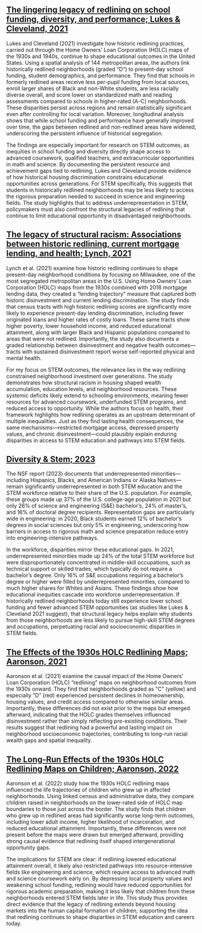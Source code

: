 ## [The lingering legacy of redlining on school funding, diversity, and performance; Lukes & Cleveland, 2021](https://edworkingpapers.com/ai21-363)

Lukes and Cleveland (2021) investigate how historic redlining practices, carried out through the Home Owners’ Loan Corporation (HOLC) maps of the 1930s and 1940s, continue to shape educational outcomes in the United States. Using a spatial analysis of 144 metropolitan areas, the authors link historically redlined neighborhoods (graded “D”) to present-day school funding, student demographics, and performance. They find that schools in formerly redlined areas receive less per-pupil funding from local sources, enroll larger shares of Black and non-White students, are less racially diverse overall, and score lower on standardized math and reading assessments compared to schools in higher-rated (A–C) neighborhoods. These disparities persist across regions and remain statistically significant even after controlling for local variation. Moreover, longitudinal analysis shows that while school funding and performance have generally improved over time, the gaps between redlined and non-redlined areas have widened, underscoring the persistent influence of historical segregation.

The findings are especially important for research on STEM outcomes, as inequities in school funding and diversity directly shape access to advanced coursework, qualified teachers, and extracurricular opportunities in math and science. By documenting the persistent resource and achievement gaps tied to redlining, Lukes and Cleveland provide evidence of how historical housing discrimination constrains educational opportunities across generations. For STEM specifically, this suggests that students in historically redlined neighborhoods may be less likely to access the rigorous preparation needed to succeed in science and engineering fields. The study highlights that to address underrepresentation in STEM, policymakers must also confront the structural legacies of redlining that continue to limit educational opportunity in disadvantaged neighborhoods.


## [The legacy of structural racism: Associations between historic redlining, current mortgage lending, and health; Lynch, 2021](https://www-sciencedirect-com.proxy1.library.jhu.edu/science/article/pii/S2352827321000689?via%3Dihub)

Lynch et al. (2021) examine how historic redlining continues to shape present-day neighborhood conditions by focusing on Milwaukee, one of the most segregated metropolitan areas in the U.S. Using Home Owners’ Loan Corporation (HOLC) maps from the 1930s combined with 2018 mortgage lending data, they created a “lending trajectory” measure that captured both historic disinvestment and current lending discrimination. The study finds that census tracts with high historic redlining scores are significantly more likely to experience present-day lending discrimination, including fewer originated loans and higher rates of costly loans. These same tracts show higher poverty, lower household income, and reduced educational attainment, along with larger Black and Hispanic populations compared to areas that were not redlined. Importantly, the study also documents a graded relationship between disinvestment and negative health outcomes—tracts with sustained disinvestment report worse self-reported physical and mental health.

For my focus on STEM outcomes, the relevance lies in the way redlining constrained neighborhood investment over generations. The study demonstrates how structural racism in housing shaped wealth accumulation, education levels, and neighborhood resources. These systemic deficits likely extend to schooling environments, meaning fewer resources for advanced coursework, underfunded STEM programs, and reduced access to opportunity. While the authors focus on health, their framework highlights how redlining operates as an upstream determinant of multiple inequalities. Just as they find lasting health consequences, the same mechanisms—restricted mortgage access, depressed property values, and chronic disinvestment—could plausibly explain enduring disparities in access to STEM education and pathways into STEM fields.


## [Diversity & Stem; 2023](file:///Users/zoechan/Downloads/redlining%20papers/nsf23315-report%20-%20nsf23315-report.pdf)

The NSF report (2023) documents that underrepresented minorities—including Hispanics, Blacks, and American Indians or Alaska Natives—remain significantly underrepresented in both STEM education and the STEM workforce relative to their share of the U.S. population. For example, these groups made up 37% of the U.S. college-age population in 2021 but only 26% of science and engineering (S&E) bachelor’s, 24% of master’s, and 16% of doctoral degree recipients. Representation gaps are particularly wide in engineering: in 2020, Black students earned 12% of bachelor’s degrees in social sciences but only 5% in engineering, underscoring how barriers in access to rigorous math and science preparation reduce entry into engineering-intensive pathways.

In the workforce, disparities mirror these educational gaps. In 2021, underrepresented minorities made up 24% of the total STEM workforce but were disproportionately concentrated in middle-skill occupations, such as technical support or skilled trades, which typically do not require a bachelor’s degree. Only 16% of S&E occupations requiring a bachelor’s degree or higher were filled by underrepresented minorities, compared to much higher shares for Whites and Asians. These findings show how educational inequities cascade into workforce underrepresentation. If historically redlined neighborhoods today still experience lower school funding and fewer advanced STEM opportunities (as studies like Lukes & Cleveland 2021 suggest), that structural legacy helps explain why students from those neighborhoods are less likely to pursue high-skill STEM degrees and occupations, perpetuating racial and socioeconomic disparities in STEM fields.


## [The Effects of the 1930s HOLC Redlining Maps; Aaronson, 2021](file:///Users/zoechan/Downloads/redlining%20papers/aaronson-et-al-2021-the-effects-of-the-1930s-holc-redlining-maps.pdf)

Aaronson et al. (2021) examine the causal impact of the Home Owners’ Loan Corporation (HOLC) “redlining” maps on neighborhood outcomes from the 1930s onward. They find that neighborhoods graded as “C” (yellow) and especially “D” (red) experienced persistent declines in homeownership, housing values, and credit access compared to otherwise similar areas. Importantly, these differences did not exist prior to the maps but emerged afterward, indicating that the HOLC grades themselves influenced disinvestment rather than simply reflecting pre-existing conditions. Their results suggest that redlining had a powerful and lasting impact on neighborhood socioeconomic trajectories, contributing to long-run racial wealth gaps and spatial inequality.


## [The Long-Run Effects of the 1930s HOLC Redlining Maps on Children; Aaronson, 2022](file:///Users/zoechan/Downloads/redlining%20papers/LR%20effects%20of%20redlining%20on%20children_aaronson.pdf)

Aaronson et al. (2022) study how the 1930s HOLC redlining maps influenced the life trajectories of children who grew up in affected neighborhoods. Using linked census and administrative data, they compare children raised in neighborhoods on the lower-rated side of HOLC map boundaries to those just across the border. The study finds that children who grew up in redlined areas had significantly worse long-term outcomes, including lower adult income, higher likelihood of incarceration, and reduced educational attainment. Importantly, these differences were not present before the maps were drawn but emerged afterward, providing strong causal evidence that redlining itself shaped intergenerational opportunity gaps.

The implications for STEM are clear: if redlining lowered educational attainment overall, it likely also restricted pathways into resource-intensive fields like engineering and science, which require access to advanced math and science coursework early on. By depressing local property values and weakening school funding, redlining would have reduced opportunities for rigorous academic preparation, making it less likely that children from these neighborhoods entered STEM fields later in life. This study thus provides direct evidence that the legacy of redlining extends beyond housing markets into the human capital formation of children, supporting the idea that redlining continues to shape disparities in STEM education and careers today.
